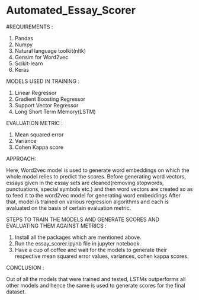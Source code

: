 # Automated_Essay_Scorer

#REQUIREMENTS :
1. Pandas
2. Numpy
3. Natural language toolkit(nltk)
4. Gensim for Word2vec
5. Scikit-learn
6. Keras

MODELS USED IN TRAINING :

1. Linear Regressor
2. Gradient Boosting Regressor
3. Support Vector Regressor
4. Long Short Term Memory(LSTM)

EVALUATION METRIC :

1. Mean squared error
2. Variance
3. Cohen Kappa score

APPROACH: 

Here, Word2vec model is used to generate word embeddings on which the whole model relies to predict the scores. Before generating word vectors, essays given in the essay sets are cleaned(removing stopwords, punctuations, special symbols etc.) and then word vectors are created so as to feed it to the word2vec model for generating word embeddings.After that, model is trained on various regression algorithms and each is avaluated on the basis of certain evaluation metric.


STEPS TO TRAIN THE MODELS AND GENERATE SCORES AND EVALUATING THEM AGAINST METRICS :

1. Install all the packages which are mentioned above.
2. Run the essay_scorer.ipynb file in jupyter notebook.
3. Have a cup of coffee and wait for the models to generate their respective mean squared error values, variances, cohen kappa scores.

CONCLUSION : 

Out of all the models that were trained and tested, LSTMs outperforms all other models and hence the same is used to generate scores for the final dataset.
